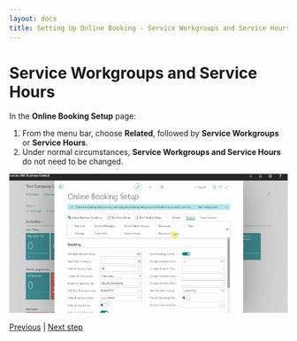 ```yaml
---
layout: docs
title: Setting Up Online Booking - Service Workgroups and Service Hours
---
```


# Service Workgroups and Service Hours
In the **Online Booking Setup** page:
1. From the menu bar, choose **Related**, followed by **Service Workgroups** or **Service Hours**.
2. Under normal circumstances, **Service Workgroups and Service Hours** do not need to be changed.

![](media/garagehive-onlinebooking-service-workgroups-and-service-hours1.gif)


[Previous](/docs/garagehive-onlinebooking-time-grids.html) | [Next step](/docs/garagehive-onlinebooking-resources.html)